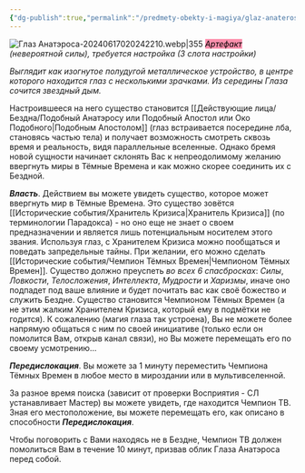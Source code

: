 ```yaml
---
{"dg-publish":true,"permalink":"/predmety-obekty-i-magiya/glaz-anaterosa/","dgPassFrontmatter":true}
---
```



![Глаз Анатэроса-20240617020242210.webp|355](/img/user/%D0%98%D0%B7%D0%BE%D0%B1%D1%80%D0%B0%D0%B6%D0%B5%D0%BD%D0%B8%D1%8F/%D0%93%D0%BB%D0%B0%D0%B7%20%D0%90%D0%BD%D0%B0%D1%82%D1%8D%D1%80%D0%BE%D1%81%D0%B0-20240617020242210.webp)
*<mark style="background: #FF5582A6;">Артефакт</mark> (невероятной силы), требуется настройка (3 слота настройки)*

*Выглядит как изогнутое полудугой металлическое устройство, в центре которого находится глаз с несколькими зрачками. Из середины Глаза сочится звездный дым.*

Настроившееся на него существо становится [[Действующие лица/Бездна/Подобный Анатэросу или Подобный Апостол или Око Подобного\|Подобным Апостолом]] (глаз встраивается посередине лба, становясь частью тела) и получает возможность смотреть сквозь время и реальность, видя параллельные вселенные. Однако бремя новой сущности начинает склонять Вас к непреодолимому желанию ввергнуть миры в Тёмные Времена и как можно скорее соединить их с Бездной.

***Власть***. Действием вы можете увидеть существо, которое может ввергнуть мир в Тёмные Времена. Это существо зовётся [[Исторические события/Хранитель Кризиса\|Хранитель Кризиса]] (по терминологии Парадокса) - но оно еще не знает о своем предназначении и является лишь потенциальным носителем этого звания. Используя глаз, с Хранителем Кризиса можно пообщаться и поведать запредельные тайны.
При желании, его можно сделать [[Исторические события/Чемпион Тёмных Времен\|Чемпионом Тёмных Времен]]. Существо должно преуспеть *во всех 6 спасбросках*: *Силы*, *Ловкости*, *Телосложения*, *Интеллекта*, *Мудрости* и *Харизмы*, иначе оно подпадет под ваше влияние и будет почитать вас как своё божество и служить Бездне. Существо становится Чемпионом Тёмных Времен (а не этим жалким Хранителем Кризиса, который ему в подмётки не годится). 
К сожалению (магия глаза так устроена), Вы не можете более напрямую общаться с ним по своей инициативе (только если он помолится Вам, открыв канал связи), но Вы можете перемещать его по своему усмотрению...

***Передислокация***. Вы можете за 1 минуту переместить Чемпиона Тёмных Времен в любое место в мироздании или в мультивселенной. 

За разное время поиска (зависит от проверки Восприятия - СЛ устанавливает Мастер) вы можете увидеть, где находится Чемпион ТВ. Зная его местоположение, вы можете перемещать его, как описано в способности ***Передислокация***. 

Чтобы поговорить с Вами находясь не в Бездне, Чемпион ТВ должен помолиться Вам в течение 10 минут, призвав облик Глаза Анатэроса перед собой.



